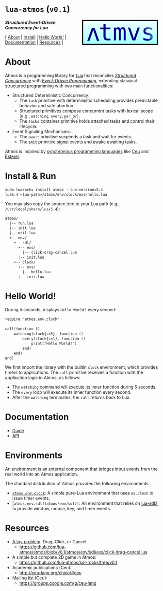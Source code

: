 # `lua-atmos` (`v0.1`)

<img src="atmos-logo.png" width="250" align="right">

***Structured Event-Driven Concurrency for Lua***

[
    [About](#about)                 |
    [Install](#install)             |
    [Hello World!](#hello-world)    |
    [Documentation](#documentation) |
    [Resources](#resources)
]

# About

Atmos is a programming library for [Lua][1] that reconciles *[Structured
Concurrency][2]* with *[Event-Driven Programming][3]*, extending classical
structured programming with two main functionalities:

- Structured Deterministic Concurrency:
    - The `task` primitive with deterministic scheduling provides predictable
      behavior and safe abortion.
    - Structured primitives compose concurrent tasks with lexical scope (e.g.,
      `watching`, `every`, `par_or`).
    - The `tasks` container primitive holds attached tasks and control their
      lifecycle.
- Event Signaling Mechanisms:
    - The `await` primitive suspends a task and wait for events.
    - The `emit` primitive signal events and awake awaiting tasks.

Atmos is inspired by [synchronous programming languages][4] like [Ceu][5] and
[Esterel][6].

# Install & Run

```
sudo luarocks install atmos --lua-version=5.4
lua5.4 <lua-path>/atmos/env/clock/exs/hello.lua
```

You may also copy the source tree to your Lua path (e.g.,
`/usr/local/share/lua/5.4`):

```
atmos/
  |-- run.lua
  |-- init.lua
  |-- util.lua
  +-- env/
    +-- sdl/
      +-- exs/
        |-- click-drag-cancel.lua
      |-- init.lua
    +-- clock/
      +-- exs/
        |-- hello.lua
      |-- init.lua
```

# Hello World!

During 5 seconds, displays `Hello World!` every second:

```
require "atmos.env.clock"

call(function ()
    watching(clock{s=5}, function ()
        every(clock{s=1}, function ()
            print("Hello World!")
        end)
    end)
end)
```

We first import the library with the builtin `clock` environment, which
provides timers to applications.
The `call` primitive receives a function with the application logic in Atmos,
as follows:

- The `watching` command will execute its inner function during 5 seconds.
- The `every` loop will execute its inner function every second.
- After the `watching` terminates, the `call` returns back to Lua.

# Documentation

- [Guide](guide.md)
- [API](api.md)

# Environments

An environment is an external component that bridges input events from the real
world into an Atmos application.

The standard distribution of Atmos provides the following environments:

- [`atmos.env.clock`](atmos/env/clock/):
    A simple pure-Lua environment that uses `os.clock` to issue timer events.
- [`atmos.env.sdl](atmos/env/sdl/)`:
    An environment that relies on [lua-sdl2][7] to provide window, mouse, key,
    and timer events.

# Resources

- [A toy problem][8]: Drag, Click, or Cancel
    - https://github.com/lua-atmos/atmos/blob/v0.1/atmos/env/sdl/exs/click-drag-cancel.lua
- A simple but complete 2D game in Atmos:
    - https://github.com/lua-atmos/sdl-rocks/tree/v0.1
- Academic publications (Ceu):
    - http://ceu-lang.org/chico/#ceu
- Mailing list (Ceu):
    - https://groups.google.com/g/ceu-lang

[1]: https://www.lua.org/
[2]: https://en.wikipedia.org/wiki/Structured_concurrency
[3]: https://en.wikipedia.org/wiki/Event-driven_programming
[4]: https://fsantanna.github.io/sc.html
[5]: http://www.ceu-lang.org/
[6]: https://en.wikipedia.org/wiki/Esterel
[7]: https://github.com/Tangent128/luasdl2/
[8]: https://fsantanna.github.io/toy.html
